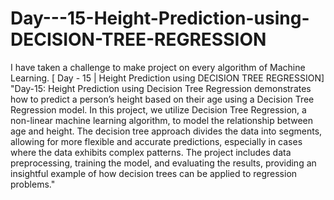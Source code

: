 # Day---15-Height-Prediction-using-DECISION-TREE-REGRESSION
I have taken a challenge to make project on every algorithm of Machine Learning. [ Day - 15 | Height Prediction using DECISION TREE REGRESSION]
"Day-15: Height Prediction using Decision Tree Regression demonstrates how to predict a person’s height based on their age using a Decision Tree Regression model. In this project, we utilize Decision Tree Regression, a non-linear machine learning algorithm, to model the relationship between age and height. The decision tree approach divides the data into segments, allowing for more flexible and accurate predictions, especially in cases where the data exhibits complex patterns. The project includes data preprocessing, training the model, and evaluating the results, providing an insightful example of how decision trees can be applied to regression problems."
